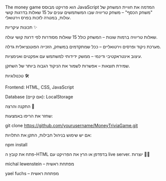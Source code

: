 The money game הוא פרויקט מבוסס JavaScript המדמה את חוויית המשחק של "משחק הכסף" – משחק טריוויה שבו המשתמשים עונים על 15 שאלות בדרגות קושי עולות, במטרה לזכות בפרס וירטואלי.

תכונות עיקריות ✨

שאלות טריוויה ברמות שונות – המשחק כולל 15 שאלות מסודרות לפי דרגת קושי עולה.

מערכת ניקוד ופרסים וירטואליים – ככל שמתקדמים במשחק, הזכייה הפוטנציאלית גדלה.

עיצוב אינטראקטיבי ודינמי – ממשק ידידותי למשתמש עם אפקטים ואנימציות.

שמירת תוצאות – אפשרות לשמור את הניקוד הגבוה ביותר של השחקן.

טכנולוגיות 🛠️

Frontend: HTML, CSS, JavaScript

Database (אם קיים):  LocalStorage

התקנה והרצה 🚀

שחזר את הריפו באמצעות:

git clone https://github.com/yourusername/MoneyTriviaGame.git

אם יש שימוש בניהול חבילות, התקן את התלויות:

npm install




פתח את קובץ ה-HTML בדפדפן או הרץ את הפרויקט עם live server.
יוצרות 👩‍💻

michal lewenstein – מפתחת ראשית

yael fuchs – מפתחת ראשית
